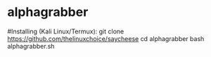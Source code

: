 # alphagrabber

#Installing (Kali Linux/Termux):
git clone https://github.com/thelinuxchoice/saycheese
cd alphagrabber
bash alphagrabber.sh
